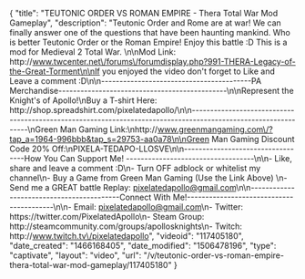{
    "title": "TEUTONIC ORDER VS ROMAN EMPIRE - Thera Total War Mod Gameplay",
    "description": "Teutonic Order and Rome are at war!  We can finally answer one of the questions that have been haunting mankind.  Who is better Teutonic Order or the Roman Empire!  Enjoy this battle :D  This is a mod for Medieval 2 Total War.  \n\nMod Link: http:\/\/www.twcenter.net\/forums\/forumdisplay.php?991-THERA-Legacy-of-the-Great-Torment\n\nIf you enjoyed the video don't forget to Like and Leave a comment :D\n\n-----------------------------------------PA Merchandise----------------------------------------------\n\nRepresent the Knight's of Apollo!\nBuy a T-shirt Here: http:\/\/shop.spreadshirt.com\/pixelatedapollo\/\n\n---------------------------------------------------------------------------------------------------------------\nGreen Man Gaming Link:\nhttp:\/\/www.greenmangaming.com\/?tap_a=1964-996bbb&tap_s=29753-aa0a78\n\nGreen Man Gaming Discount Code 20% Off:\nPIXELA-TEDAPO-LLOSVE\n\n----------------------------------How You Can Support Me! -----------------------------------\n\n- Like, share and leave a comment :D\n- Turn OFF adblock or whitelist my channel\n- Buy a Game from Green Man Gaming (Use the Link Above) \n- Send me a GREAT battle Replay: pixelatedapollo@gmail.com\n\n------------------------------------------Connect With Me!-----------------------------------------\n\n- Email: pixelatedapollo@gmail.com\n- Twitter: https:\/\/twitter.com\/PixelatedApollo\n- Steam Group:  http:\/\/steamcommunity.com\/groups\/apollosknights\n- Twitch: http:\/\/www.twitch.tv\/pixelatedapollo",
    "videoid": "117405180",
    "date_created": "1466168405",
    "date_modified": "1506478196",
    "type": "captivate",
    "layout": "video",
    "url": "\/v\/teutonic-order-vs-roman-empire-thera-total-war-mod-gameplay\/117405180"
}